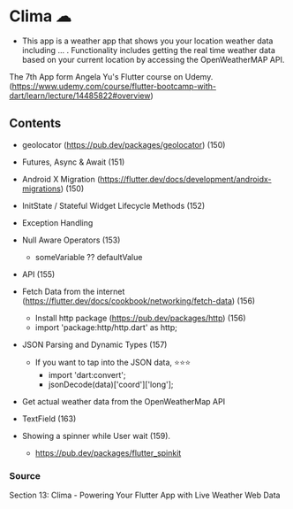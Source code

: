 # Clima ☁
- This app is a weather app that shows you your location weather data including ... . Functionality includes getting the real time weather data based on your current location by accessing the OpenWeatherMAP API. 


The 7th App form  Angela Yu's Flutter course on Udemy.
(https://www.udemy.com/course/flutter-bootcamp-with-dart/learn/lecture/14485822#overview)

## Contents 
- geolocator (https://pub.dev/packages/geolocator) (150)
- Futures, Async & Await (151)
- Android X Migration (https://flutter.dev/docs/development/androidx-migrations) (150)
- InitState / Stateful Widget Lifecycle Methods (152)
- Exception Handling
- Null Aware Operators (153)
    - someVariable ?? defaultValue 
- API (155)
- Fetch Data from the internet (https://flutter.dev/docs/cookbook/networking/fetch-data) (156)
    - Install http package (https://pub.dev/packages/http) (156)
    - import 'package:http/http.dart' as http;
- JSON Parsing and Dynamic Types (157)
    - If you want to tap into the JSON data, ⭐️⭐️⭐️
        - import 'dart:convert';
        - jsonDecode(data)['coord']['long'];
- Get actual weather data from the OpenWeatherMap API
- TextField (163)

- Showing a spinner while User wait (159). 
    - https://pub.dev/packages/flutter_spinkit


### Source 
Section 13: Clima - Powering Your Flutter App with Live Weather Web Data


